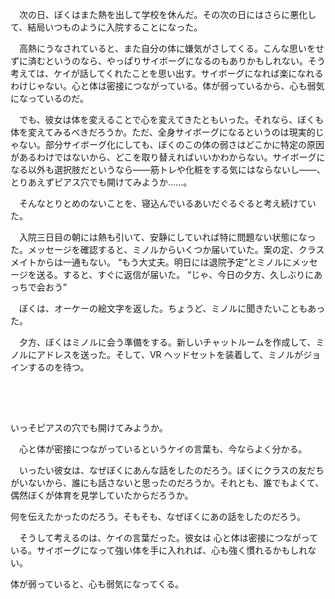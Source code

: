 　次の日、ぼくはまた熱を出して学校を休んだ。その次の日にはさらに悪化して、結局いつものように入院することになった。

　高熱にうなされていると、また自分の体に嫌気がさしてくる。こんな思いをせずに済むというのなら、やっぱりサイボーグになるのもありかもしれない。そう考えては、ケイが話してくれたことを思い出す。サイボーグになれば楽になれるわけじゃない。心と体は密接につながっている。体が弱っているから、心も弱気になっているのだ。

　でも、彼女は体を変えることで心を変えてきたともいった。それなら、ぼくも体を変えてみるべきだろうか。ただ、全身サイボーグになるというのは現実的じゃない。部分サイボーグ化にしても、ぼくのこの体の弱さはどこかに特定の原因があるわけではないから、どこを取り替えればいいかわからない。サイボーグになる以外も選択肢だというなら――筋トレや化粧をする気にはならないし――、とりあえずピアス穴でも開けてみようか……。

　そんなとりとめのないことを、寝込んでいるあいだぐるぐると考え続けていた。

　入院三日目の朝には熱も引いて、安静にしていれば特に問題ない状態になった。メッセージを確認すると、ミノルからいくつか届いていた。案の定、クラスメイトからは一通もない。
“もう大丈夫。明日には退院予定”とミノルにメッセージを送る。すると、すぐに返信が届いた。
“じゃ、今日の夕方、久しぶりにあっちで会おう”

　ぼくは、オーケーの絵文字を返した。ちょうど、ミノルに聞きたいこともあった。

　夕方、ぼくはミノルに会う準備をする。新しいチャットルームを作成して、ミノルにアドレスを送った。そして、VR ヘッドセットを装着して、ミノルがジョインするのを待つ。

　
---

いっそピアスの穴でも開けてみようか。

　心と体が密接につながっているというケイの言葉も、今ならよく分かる。

　いったい彼女は、なぜぼくにあんな話をしたのだろう。ぼくにクラスの友だちがいないから、誰にも話さないと思ったのだろうか。それとも、誰でもよくて、偶然ぼくが体育を見学していたからだろうか。

何を伝えたかったのだろう。そもそも、なぜぼくにあの話をしたのだろう。

　そうして考えるのは、ケイの言葉だった。彼女は
心と体は密接につながっている。サイボーグになって強い体を手に入れれば、心も強く慣れるかもしれない。

体が弱っていると、心も弱気になってくる。



